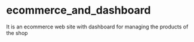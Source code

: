 # ecommerce_and_dashboard
It is an ecommerce web site with dashboard for managing the products of the shop
